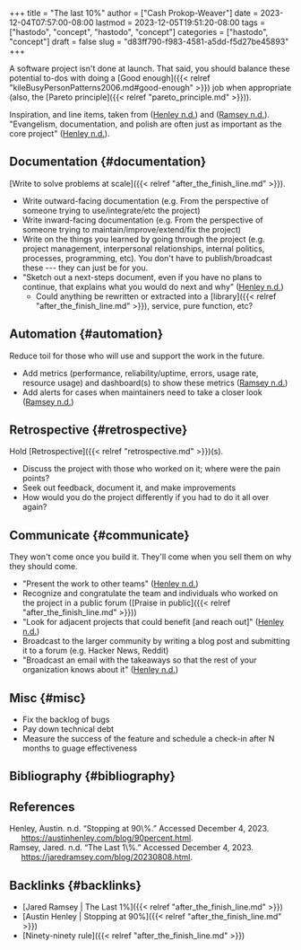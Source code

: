 +++
title = "The last 10%"
author = ["Cash Prokop-Weaver"]
date = 2023-12-04T07:57:00-08:00
lastmod = 2023-12-05T19:51:20-08:00
tags = ["hastodo", "concept", "hastodo", "concept"]
categories = ["hastodo", "concept"]
draft = false
slug = "d83ff790-f983-4581-a5dd-f5d27be45893"
+++

A software project isn't done at launch. That said, you should balance these potential to-dos with doing a [Good enough]({{< relref "kileBusyPersonPatterns2006.md#good-enough" >}}) job when appropriate (also, the [Pareto principle]({{< relref "pareto_principle.md" >}})).

Inspiration, and line items, taken from (<a href="#citeproc_bib_item_1">Henley n.d.</a>) and (<a href="#citeproc_bib_item_2">Ramsey n.d.</a>). "Evangelism, documentation, and polish are often just as important as the core project" (<a href="#citeproc_bib_item_1">Henley n.d.</a>).


## Documentation {#documentation}

[Write to solve problems at scale]({{< relref "after_the_finish_line.md" >}}).

-   Write outward-facing documentation (e.g. From the perspective of someone trying to use/integrate/etc the project)
-   Write inward-facing documentation (e.g. From the perspective of someone trying to maintain/improve/extend/fix the project)
-   Write on the things you learned by going through the project (e.g. project management, interpersonal relationships, internal politics, processes, programming, etc). You don't have to publish/broadcast these --- they can just be for you.
-   "Sketch out a next-steps document, even if you have no plans to continue, that explains what you would do next and why" (<a href="#citeproc_bib_item_1">Henley n.d.</a>)
    -   Could anything be rewritten or extracted into a [library]({{< relref "after_the_finish_line.md" >}}), service, pure function, etc?


## Automation {#automation}

Reduce toil for those who will use and support the work in the future.

-   Add metrics (performance, reliability/uptime, errors, usage rate, resource usage) and dashboard(s) to show these metrics (<a href="#citeproc_bib_item_2">Ramsey n.d.</a>)
-   Add alerts for cases when maintainers need to take a closer look (<a href="#citeproc_bib_item_2">Ramsey n.d.</a>)


## Retrospective {#retrospective}

Hold [Retrospective]({{< relref "retrospective.md" >}})(s).

-   Discuss the project with those who worked on it; where were the pain points?
-   Seek out feedback, document it, and make improvements
-   How would you do the project differently if you had to do it all over again?


## Communicate {#communicate}

They won't come once you build it. They'll come when you sell them on why they should come.

-   "Present the work to other teams" (<a href="#citeproc_bib_item_1">Henley n.d.</a>)
-   Recognize and congratulate the team and individuals who worked on the project in a public forum ([Praise in public]({{< relref "after_the_finish_line.md" >}}))
-   "Look for adjacent projects that could benefit [and reach out]" (<a href="#citeproc_bib_item_1">Henley n.d.</a>)
-   Broadcast to the larger community by writing a blog post and submitting it to a forum (e.g. Hacker News, Reddit)
-   "Broadcast an email with the takeaways so that the rest of your organization knows about it" (<a href="#citeproc_bib_item_1">Henley n.d.</a>)


## Misc {#misc}

-   Fix the backlog of bugs
-   Pay down technical debt
-   Measure the success of the feature and schedule a check-in after N months to guage effectiveness


## Bibliography {#bibliography}

## References

<style>.csl-entry{text-indent: -1.5em; margin-left: 1.5em;}</style><div class="csl-bib-body">
  <div class="csl-entry"><a id="citeproc_bib_item_1"></a>Henley, Austin. n.d. “Stopping at 90\%.” Accessed December 4, 2023. <a href="https://austinhenley.com/blog/90percent.html">https://austinhenley.com/blog/90percent.html</a>.</div>
  <div class="csl-entry"><a id="citeproc_bib_item_2"></a>Ramsey, Jared. n.d. “The Last 1\%.” Accessed December 4, 2023. <a href="https://jaredramsey.com/blog/20230808.html">https://jaredramsey.com/blog/20230808.html</a>.</div>
</div>


## Backlinks {#backlinks}

-   [Jared Ramsey | The Last 1%]({{< relref "after_the_finish_line.md" >}})
-   [Austin Henley | Stopping at 90%]({{< relref "after_the_finish_line.md" >}})
-   [Ninety-ninety rule]({{< relref "after_the_finish_line.md" >}})
